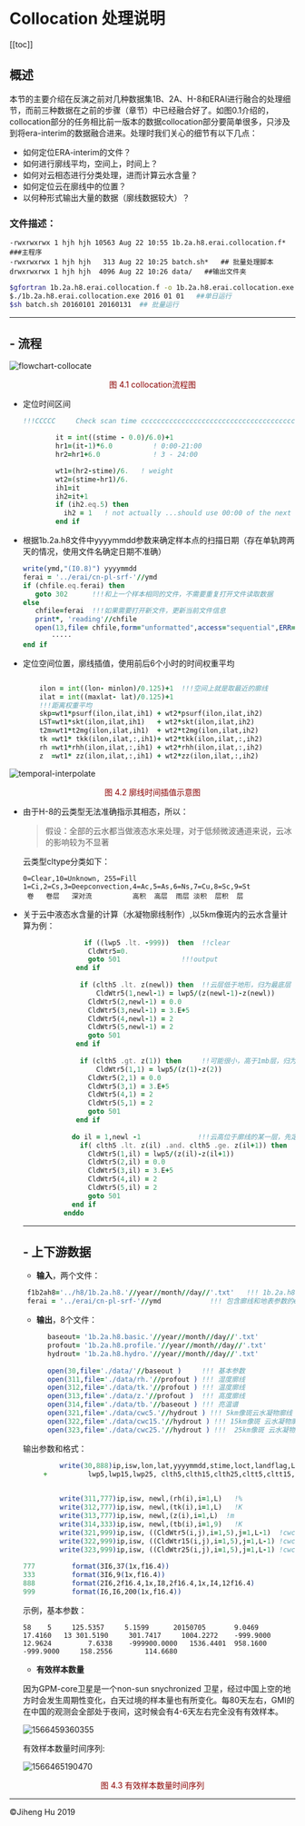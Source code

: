 # Collocation 处理说明


[[toc]]  

## 概述  

本节的主要介绍在反演之前对几种数据集1B、2A、H-8和ERAI进行融合的处理细节，而前三种数据在之前的步骤（章节）中已经融合好了。如图0.1介绍的，collocation部分的任务相比前一版本的数据collocation部分要简单很多，只涉及到将era-interim的数据融合进来。处理时我们关心的细节有以下几点：

- 如何定位ERA-interim的文件？
- 如何进行廓线平均，空间上，时间上？
- 如何对云相态进行分类处理，进而计算云水含量？
- 如何定位云在廓线中的位置？
- 以何种形式输出大量的数据（廓线数据较大）？

### 文件描述：

```shell
-rwxrwxrwx 1 hjh hjh 10563 Aug 22 10:55 1b.2a.h8.erai.collocation.f*  ###主程序
-rwxrwxrwx 1 hjh hjh   313 Aug 22 10:25 batch.sh*   ## 批量处理脚本
drwxrwxrwx 1 hjh hjh  4096 Aug 22 10:26 data/   ##输出文件夹
```

```sh
$gfortran 1b.2a.h8.erai.collocation.f -o 1b.2a.h8.erai.collocation.exe
$./1b.2a.h8.erai.collocation.exe 2016 01 01   ##单日运行
$sh batch.sh 20160101 20160131  ## 批量运行
```

---

## - 流程

![flowchart-collocate](./imgs/flowchart-collocate.png)

<p style="text-align:center;color:darkred;">图 4.1 collocation流程图</p>

- 定位时间区间

  ```fortran
  !!!CCCCC     Check scan time ccccccccccccccccccccccccccccccccccccccccccc	
  
          it = int((stime - 0.0)/6.0)+1       
          hr1=(it-1)*6.0          ! 0:00-21:00
          hr2=hr1+6.0             ! 3 - 24:00
  
          wt1=(hr2-stime)/6.   ! weight
          wt2=(stime-hr1)/6.
          ih1=it
          ih2=it+1
          if (ih2.eq.5) then
          	ih2 = 1   ! not actually ...should use 00:00 of the next day
          end if
  ```


- 根据1b.2a.h8文件中yyyymmdd参数来确定样本点的扫描日期（存在单轨跨两天的情况，使用文件名确定日期不准确）

  ```fortran
  write(ymd,"(I0.8)") yyyymmdd        
  ferai = '../erai/cn-pl-srf-'//ymd
  if (chfile.eq.ferai) then 
     goto 302      !!!和上一个样本相同的文件，不需要重复打开文件读取数据
  else
     chfile=ferai  !!!如果需要打开新文件，更新当前文件信息	 
     print*, 'reading'//chfile		 
     open(13,file= chfile,form="unformatted",access="sequential",ERR=401)                    read(13) pmb
         ·····
  end if
  ```



- 定位空间位置，廓线插值，使用前后6个小时的时间权重平均

  ```fortran
  
      ilon = int((lon- minlon)/0.125)+1  !!!空间上就是取最近的廓线
      ilat = int((maxlat- lat)/0.125)+1	
      !!!距离权重平均
      skp=wt1*psurf(ilon,ilat,ih1) + wt2*psurf(ilon,ilat,ih2)		 	
      LST=wt1*skt(ilon,ilat,ih1)   + wt2*skt(ilon,ilat,ih2)             
      t2m=wt1*t2mg(ilon,ilat,ih1)  + wt2*t2mg(ilon,ilat,ih2) 
      tk =wt1* tkk(ilon,ilat,:,ih1)+ wt2*tkk(ilon,ilat,:,ih2) 			 
      rh =wt1*rhh(ilon,ilat,:,ih1) + wt2*rhh(ilon,ilat,:,ih2)			
      z  =wt1* zz(ilon,ilat,:,ih1) + wt2*zz(ilon,ilat,:,ih2)
  ```

![temporal-interpolate](./imgs/temporal-interpolate.png)

<p style="text-align:center;color:darkred;">图 4.2 廓线时间插值示意图</p>

- 由于H-8的云类型无法准确指示其相态，所以：

  > 假设：全部的云水都当做液态水来处理，对于低频微波通道来说，云冰的影响较为不显著

  云类型cltype分类如下：

  ```
  0=Clear,10=Unknown, 255=Fill
  1=Ci,2=Cs,3=Deepconvection,4=Ac,5=As,6=Ns,7=Cu,8=Sc,9=St
   卷   卷层   深对流          高积  高层  雨层 淡积  层积  层       
  ```

- 关于云中液态水含量的计算（水凝物廓线制作）,以5km像斑内的云水含量计算为例：

  ```fortran
        		 if ((lwp5 .lt. -999))  then  !!clear
  			      CldWtr5=0.
  				  goto 501               !!!output
  	           end if
  			   
                if (clth5 .lt. z(newl)) then  !!云层低于地形，归为最底层
                    CldWtr5(1,newl-1) = lwp5/(z(newl-1)-z(newl))
  			      CldWtr5(2,newl-1) = 0.0
  			      CldWtr5(3,newl-1) = 3.E+5
  			      CldWtr5(4,newl-1) = 2
  			      CldWtr5(5,newl-1) = 2
  				  goto 501              
  	           end if
  			   
                if (clth5 .gt. z(1)) then     !!可能很小，高于1mb层，归为最高层
                    CldWtr5(1,1) = lwp5/(z(1)-z(2))
  			      CldWtr5(2,1) = 0.0
  			      CldWtr5(3,1) = 3.E+5
  			      CldWtr5(4,1) = 2
  			      CldWtr5(5,1) = 2
  				  goto 501              
  	           end if	
  			   
              do il = 1,newl -1              !!!云高位于廓线的某一层，先定位所在层
                if( clth5 .lt. z(il) .and. clth5 .ge. z(il+1)) then 
  		          CldWtr5(1,il) = lwp5/(z(il)-z(il+1))
  	              CldWtr5(2,il) = 0.0
  	              CldWtr5(3,il) = 3.E+5
  	              CldWtr5(4,il) = 2
  	              CldWtr5(5,il) = 2						  
  	              goto 501 
  		      end if 
  	        enddo	
  ```

  ---

  ## - 上下游数据

  - **输入**，两个文件：

  ```fortran
   f1b2ah8='../h8/1b.2a.h8.'//year//month//day//'.txt'   !!! 1b.2a.h8 数据
   ferai = '../erai/cn-pl-srf-'//ymd            !!! 包含廓线和地表参数的era数据，二进制
  ```

  - **输出**，8个文件：

  ```fortran
        baseout= '1b.2a.h8.basic.'//year//month//day//'.txt'
        profout= '1b.2a.h8.profile.'//year//month//day//'.txt'
        hydrout= '1b.2a.h8.hydro.'//year//month//day//'.txt'
               
        open(30,file='./data/'//baseout )     !!! 基本参数                
        open(311,file='./data/rh.'//profout ) !!! 湿度廓线           
        open(312,file='./data/tk.'//profout ) !!! 温度廓线           
        open(313,file='./data/z.'//profout )  !!! 高度廓线         
        open(314,file='./data/tb.'//baseout ) !!! 亮温谱          
        open(321,file='./data/cwc5.'//hydrout ) !!! 5km像斑云水凝物廓线         
        open(322,file='./data/cwc15.'//hydrout ) !!! 15km像斑 云水凝物廓线          
        open(323,file='./data/cwc25.'//hydrout ) !!!  25km像斑 云水凝物廓线
  ```

  输出参数和格式：

  ```fortran
           write(30,888)ip,isw,lon,lat,yyyymmdd,stime,loct,landflag,LST,t2m,skp,
       +          lwp5,lwp15,lwp25, clth5,clth15,clth25,cltt5,cltt15,cltt25
         
  
           write(311,777)ip,isw, newl,(rh(i),i=1,L)   !%                    
           write(312,777)ip,isw, newl,(tk(i),i=1,L)   !K
           write(313,777)ip,isw, newl,(z(i),i=1,L)	!m	 
           write(314,333)ip,isw, newl,(tb(i),i=1,9)   !K
           write(321,999)ip,isw, ((CldWtr5(i,j),i=1,5),j=1,L-1)  !cwc (g/m3)
           write(322,999)ip,isw, ((CldWtr15(i,j),i=1,5),j=1,L-1) !cwc (g/m3)
           write(323,999)ip,isw, ((CldWtr25(i,j),i=1,5),j=1,L-1) !cwc (g/m3)
           
  777	      format(3I6,37(1x,f16.4))  
  333	      format(3I6,9(1x,f16.4))  
  888	      format(2I6,2f16.4,1x,I8,2f16.4,1x,I4,12f16.4)
  999	      format(I6,I6,200(1x,f16.4)) 
  ```

  示例，基本参数：

  ```
  58    5     125.5357     5.1599      20150705       9.0469         17.4160   13 301.5190     301.7417     1004.2272    -999.9000     12.9624         7.6338    -999900.0000   1536.4401  958.1600     -999.9000     158.2556        114.6680
  ```

  - **有效样本数量**

  因为GPM-core卫星是一个non-sun snychronized 卫星，经过中国上空的地方时会发生周期性变化，白天过境的样本量也有所变化。每80天左右，GMI的在中国的观测会全部处于夜间，这时候会有4-6天左右完全没有有效样本。

  ![1566459360355](./imgs/1566459360355.png)

  有效样本数量时间序列:

  ![1566465190470](./imgs/1566465190470.png)

<p style="text-align:center;color:darkred;">图 4.3 有效样本数量时间序列</p>

---

&copy;Jiheng Hu 2019